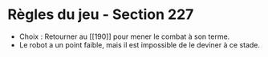 # Règles du jeu - Section 227

- Choix : Retourner au [[190]] pour mener le combat à son terme.
- Le robot a un point faible, mais il est impossible de le deviner à ce stade.